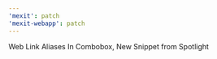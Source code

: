 ```yaml
---
'mexit': patch
'mexit-webapp': patch
---
```


Web Link Aliases In Combobox, New Snippet from Spotlight
